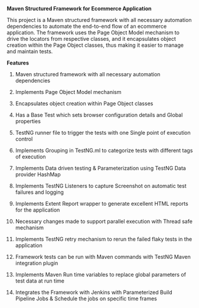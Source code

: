**Maven Structured Framework for Ecommerce Application**

This project is a Maven structured framework with all necessary automation dependencies to automate the end-to-end flow of an ecommerce application. 
The framework uses the Page Object Model mechanism to drive the locators from respective classes, and it encapsulates object creation within the Page Object classes, thus making it 
easier to manage and maintain tests.

**Features**

1. Maven structured framework with all necessary automation dependencies

2. Implements Page Object Model mechanism

3. Encapsulates object creation within Page Object classes

4. Has a Base Test which sets browser configuration details and Global properties

5. TestNG runner file to trigger the tests with one Single point of execution control

6. Implements Grouping in TestNG.ml to categorize tests with different tags of execution

7. Implements Data driven testing & Parameterization using TestNG Data provider HashMap

8. Implements TestNG Listeners to capture Screenshot on automatic test failures and logging

9. Implements Extent Report wrapper to generate excellent HTML reports for the application

10. Necessary changes made to support parallel execution with Thread safe mechanism

11. Implements TestNG retry mechanism to rerun the failed flaky tests in the application

12. Framework tests can be run with Maven commands with TestNG Maven integration plugin

13. Implements Maven Run time variables to replace global parameters of test data at run time

14. Integrates the Framework with Jenkins with Parameterized Build Pipeline Jobs & Schedule the jobs on specific time frames
